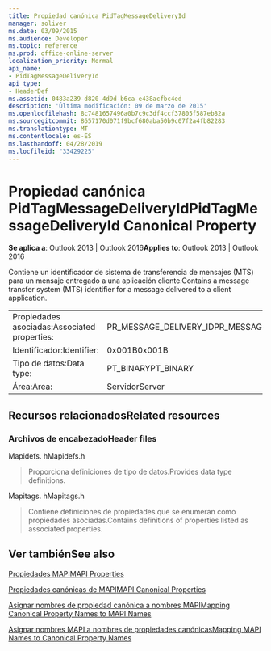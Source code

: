 ```yaml
---
title: Propiedad canónica PidTagMessageDeliveryId
manager: soliver
ms.date: 03/09/2015
ms.audience: Developer
ms.topic: reference
ms.prod: office-online-server
localization_priority: Normal
api_name:
- PidTagMessageDeliveryId
api_type:
- HeaderDef
ms.assetid: 0483a239-d820-4d9d-b6ca-e438acfbc4ed
description: 'Última modificación: 09 de marzo de 2015'
ms.openlocfilehash: 8c7481657496a0b7c9c3df4ccf37805f587eb82a
ms.sourcegitcommit: 8657170d071f9bcf680aba50b9c07f2a4fb82283
ms.translationtype: MT
ms.contentlocale: es-ES
ms.lasthandoff: 04/28/2019
ms.locfileid: "33429225"
---
```

# <a name="pidtagmessagedeliveryid-canonical-property"></a><span data-ttu-id="14f8b-103">Propiedad canónica PidTagMessageDeliveryId</span><span class="sxs-lookup"><span data-stu-id="14f8b-103">PidTagMessageDeliveryId Canonical Property</span></span>

  
  
<span data-ttu-id="14f8b-104">**Se aplica a**: Outlook 2013 | Outlook 2016</span><span class="sxs-lookup"><span data-stu-id="14f8b-104">**Applies to**: Outlook 2013 | Outlook 2016</span></span> 
  
<span data-ttu-id="14f8b-105">Contiene un identificador de sistema de transferencia de mensajes (MTS) para un mensaje entregado a una aplicación cliente.</span><span class="sxs-lookup"><span data-stu-id="14f8b-105">Contains a message transfer system (MTS) identifier for a message delivered to a client application.</span></span>
  
|||
|:-----|:-----|
|<span data-ttu-id="14f8b-106">Propiedades asociadas:</span><span class="sxs-lookup"><span data-stu-id="14f8b-106">Associated properties:</span></span>  <br/> |<span data-ttu-id="14f8b-107">PR_MESSAGE_DELIVERY_ID</span><span class="sxs-lookup"><span data-stu-id="14f8b-107">PR_MESSAGE_DELIVERY_ID</span></span>  <br/> |
|<span data-ttu-id="14f8b-108">Identificador:</span><span class="sxs-lookup"><span data-stu-id="14f8b-108">Identifier:</span></span>  <br/> |<span data-ttu-id="14f8b-109">0x001B</span><span class="sxs-lookup"><span data-stu-id="14f8b-109">0x001B</span></span>  <br/> |
|<span data-ttu-id="14f8b-110">Tipo de datos:</span><span class="sxs-lookup"><span data-stu-id="14f8b-110">Data type:</span></span>  <br/> |<span data-ttu-id="14f8b-111">PT_BINARY</span><span class="sxs-lookup"><span data-stu-id="14f8b-111">PT_BINARY</span></span>  <br/> |
|<span data-ttu-id="14f8b-112">Área:</span><span class="sxs-lookup"><span data-stu-id="14f8b-112">Area:</span></span>  <br/> |<span data-ttu-id="14f8b-113">Servidor</span><span class="sxs-lookup"><span data-stu-id="14f8b-113">Server</span></span>  <br/> |
   
## <a name="related-resources"></a><span data-ttu-id="14f8b-114">Recursos relacionados</span><span class="sxs-lookup"><span data-stu-id="14f8b-114">Related resources</span></span>

### <a name="header-files"></a><span data-ttu-id="14f8b-115">Archivos de encabezado</span><span class="sxs-lookup"><span data-stu-id="14f8b-115">Header files</span></span>

<span data-ttu-id="14f8b-116">Mapidefs. h</span><span class="sxs-lookup"><span data-stu-id="14f8b-116">Mapidefs.h</span></span>
  
> <span data-ttu-id="14f8b-117">Proporciona definiciones de tipo de datos.</span><span class="sxs-lookup"><span data-stu-id="14f8b-117">Provides data type definitions.</span></span>
    
<span data-ttu-id="14f8b-118">Mapitags. h</span><span class="sxs-lookup"><span data-stu-id="14f8b-118">Mapitags.h</span></span>
  
> <span data-ttu-id="14f8b-119">Contiene definiciones de propiedades que se enumeran como propiedades asociadas.</span><span class="sxs-lookup"><span data-stu-id="14f8b-119">Contains definitions of properties listed as associated properties.</span></span>
    
## <a name="see-also"></a><span data-ttu-id="14f8b-120">Ver también</span><span class="sxs-lookup"><span data-stu-id="14f8b-120">See also</span></span>



[<span data-ttu-id="14f8b-121">Propiedades MAPI</span><span class="sxs-lookup"><span data-stu-id="14f8b-121">MAPI Properties</span></span>](mapi-properties.md)
  
[<span data-ttu-id="14f8b-122">Propiedades canónicas de MAPI</span><span class="sxs-lookup"><span data-stu-id="14f8b-122">MAPI Canonical Properties</span></span>](mapi-canonical-properties.md)
  
[<span data-ttu-id="14f8b-123">Asignar nombres de propiedad canónica a nombres MAPI</span><span class="sxs-lookup"><span data-stu-id="14f8b-123">Mapping Canonical Property Names to MAPI Names</span></span>](mapping-canonical-property-names-to-mapi-names.md)
  
[<span data-ttu-id="14f8b-124">Asignar nombres MAPI a nombres de propiedades canónicas</span><span class="sxs-lookup"><span data-stu-id="14f8b-124">Mapping MAPI Names to Canonical Property Names</span></span>](mapping-mapi-names-to-canonical-property-names.md)

